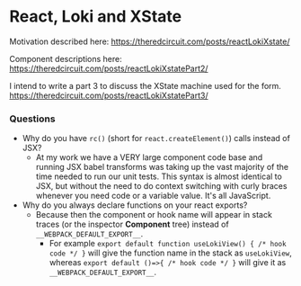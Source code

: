 # React, Loki and XState

Motivation described here:
https://theredcircuit.com/posts/reactLokiXstate/

Component descriptions here:
https://theredcircuit.com/posts/reactLokiXstatePart2/

I intend to write a part 3 to discuss the XState machine used for the form.
https://theredcircuit.com/posts/reactLokiXstatePart3/

### Questions

-   Why do you have `rc()` (short for `react.createElement()`) calls instead of JSX?
    -   At my work we have a VERY large component code base and running JSX babel transforms was taking up the vast majority of the time needed to run our unit tests. This syntax is almost identical to JSX, but without the need to do context switching with curly braces whenever you need code or a variable value. It's all JavaScript.
-   Why do you always declare functions on your react exports?
    -   Because then the component or hook name will appear in stack traces (or the inspector **Component** tree) instead of `__WEBPACK_DEFAULT_EXPORT__`.
        -   For example `export default function useLokiView() { /* hook code */ }` will give the function name in the stack as `useLokiView`, whereas `export default ()=>{ /* hook code */ }` will give it as `__WEBPACK_DEFAULT_EXPORT__`.
